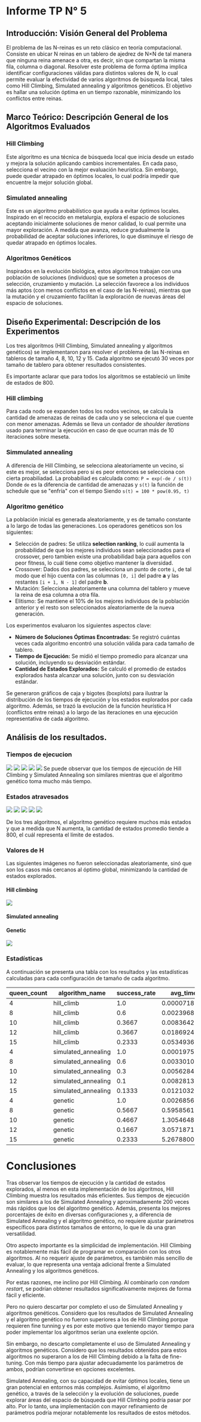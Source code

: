 # Informe TP N° 5

## Introducción: Visión General del Problema

El problema de las N-reinas es un reto clásico en teoría computacional. Consiste en ubicar N reinas en un tablero de ajedrez de N×N de tal manera que ninguna reina amenace a otra, es decir, sin que compartan la misma fila, columna o diagonal. Resolver este problema de forma óptima implica identificar configuraciones válidas para distintos valores de N, lo cual permite evaluar la efectividad de varios algoritmos de búsqueda local, tales como Hill Climbing, Simulated annealing y algoritmos genéticos. El objetivo es hallar una solución óptima en un tiempo razonable, minimizando los conflictos entre reinas.

## Marco Teórico: Descripción General de los Algoritmos Evaluados

### Hill Climbing

Este algoritmo es una técnica de búsqueda local que inicia desde un estado y mejora la solución aplicando cambios incrementales. En cada paso, selecciona el vecino con la mejor evaluación heurística. Sin embargo, puede quedar atrapado en óptimos locales, lo cual podría impedir que encuentre la mejor solución global.

### Simulated annealing

Este es un algoritmo probabilístico que ayuda a evitar óptimos locales. Inspirado en el recocido en metalurgia, explora el espacio de soluciones aceptando inicialmente soluciones de menor calidad, lo cual permite una mayor exploración. A medida que avanza, reduce gradualmente la probabilidad de aceptar soluciones inferiores, lo que disminuye el riesgo de quedar atrapado en óptimos locales.

### Algoritmos Genéticos

Inspirados en la evolución biológica, estos algoritmos trabajan con una población de soluciones (individuos) que se someten a procesos de selección, cruzamiento y mutación. La selección favorece a los individuos más aptos (con menos conflictos en el caso de las N-reinas), mientras que la mutación y el cruzamiento facilitan la exploración de nuevas áreas del espacio de soluciones.

## Diseño Experimental: Descripción de los Experimentos

Los tres algoritmos (Hill Climbing, Simulated annealing y algoritmos genéticos) se implementaron para resolver el problema de las N-reinas en tableros de tamaño 4, 8, 10, 12 y 15. Cada algoritmo se ejecutó 30 veces por tamaño de tablero para obtener resultados consistentes.

Es importante aclarar que para todos los algoritmos se estableció un límite de estados de 800.

### Hill climbing

Para cada nodo se expanden todos los nodos vecinos, se calcula la cantidad de amenazas de reinas de cada uno y se selecciona el que cuente con menor amenazas.
Además se lleva un contador de _shoulder iterations_ usado para terminar la ejecución en caso de que ocurran más de 10 iteraciones sobre meseta.

### Simmulated annealing

A diferencia de Hill Climbing, se selecciona aleatoriamente un vecino, si este es mejor, se selecciona pero si es peor entonces se selecciona con cierta proabiliadad.
La probabiliad es calculada como:
`P = exp(-de / s(t))`
Donde `de` es la diferencia de cantidad de amenazas y `s(t)` la función de schedule que se "enfría" con el tiempo
Siendo `s(t) = 100 * pow(0.95, t)`

### Algoritmo genético

La población inicial es generada aleatoriamente, y es de tamaño constante a lo largo de todas las generaciones.
Los operadores genéticos son los siguientes:

- Selección de padres: Se utiliza **selection ranking**, lo cuál aumenta la probabilidad de que los mejores individuos sean seleccionados para el crossover, pero tambíen existe una probabilidad baja para aquellos con peor fitness, lo cuál tiene como objetivo mantener la diversidad.
- Crossover: Dados dos padres, se selecciona un punto de corte `i`, de tal modo que el hijo cuenta con las columnas `[0, i]` del padre **a** y las restantes `[i + 1, N - 1]` del padre **b**.
- Mutación: Selecciona aleatoriamente una columna del tablero y mueve la reina de esa columna a otra fila.
- Elitismo: Se mantiene el 10% de los mejores individuos de la población anterior y el resto son seleccionados aleatoriamente de la nueva generación.

Los experimentos evaluaron los siguientes aspectos clave:

- **Número de Soluciones Óptimas Encontradas:** Se registró cuántas veces cada algoritmo encontró una solución válida para cada tamaño de tablero.
- **Tiempo de Ejecución:** Se midió el tiempo promedio para alcanzar una solución, incluyendo su desviación estándar.
- **Cantidad de Estados Explorados:** Se calculó el promedio de estados explorados hasta alcanzar una solución, junto con su desviación estándar.

Se generaron gráficos de caja y bigotes (boxplots) para ilustrar la distribución de los tiempos de ejecución y los estados explorados por cada algoritmo. Además, se trazó la evolución de la función heurística H (conflictos entre reinas) a lo largo de las iteraciones en una ejecución representativa de cada algoritmo.

## Análisis de los resultados.

### Tiempos de ejecucion

![](images/execution_time/box&whiskers_queen_count=4.png)
![](images/execution_time/box&whiskers_queen_count=8.png)
![](images/execution_time/box&whiskers_queen_count=10.png)
![](images/execution_time/box&whiskers_queen_count=12.png)
![](images/execution_time/box&whiskers_queen_count=15.png)
Se puede observar que los tiempos de ejecución de Hill Climbing y Simulated Annealing son similares mientras que el algoritmo genético toma mucho más tiempo.

### Estados atravesados

![](images/traversed_states/box&whiskers_queen_count=4.png)
![](images/traversed_states/box&whiskers_queen_count=8.png)
![](images/traversed_states/box&whiskers_queen_count=10.png)
![](images/traversed_states/box&whiskers_queen_count=12.png)
![](images/traversed_states/box&whiskers_queen_count=15.png)

De los tres algoritmos, el algoritmo genético requiere muchos más estados y que a medida que N aumenta, la cantidad de estados promedio tiende a 800, el cuál representa el límite de estados.

### Valores de H

Las siguientes imágenes no fueron seleccionadas aleatoriamente, sinó que son los casos más cercanos al óptimo global, minimizando la cantidad de estados explorados.

#### Hill climbing

![](images/h_values/hill_climb/queen_count=12.png)

#### Simulated annealing

[](images/h_values/simulated_annealing/queen_count=12.png)

#### Genetic

![](images/h_values/genetic/queen_count=12.png)

### Estadísticas

A continuación se presenta una tabla con los resultados y las estadísticas calculadas para cada configuración de tamaño de cada algoritmo.

| queen_count | algorithm_name      | success_rate | avg_time     | time_standard_deviation | avg_states | states_standard_deviation |
| ----------- | ------------------- | ------------ | ------------ | ----------------------- | ---------- | ------------------------- |
| 4           | hill_climb          | 1.0          | 0.0000718514 | 0.0000189931            | 4.0        | 0.8305                    |
| 8           | hill_climb          | 0.6          | 0.0023968856 | 0.0011271348            | 9.9667     | 3.9259                    |
| 10          | hill_climb          | 0.3667       | 0.0083642642 | 0.002497071             | 13.9333    | 3.6571                    |
| 12          | hill_climb          | 0.3667       | 0.0186924855 | 0.0054505591            | 15.2667    | 4.1683                    |
| 15          | hill_climb          | 0.2333       | 0.0534936746 | 0.0124655618            | 18.1       | 3.9071                    |
| 4           | simulated_annealing | 1.0          | 0.0001975775 | 0.0001019263            | 61.9333    | 25.6649                   |
| 8           | simulated_annealing | 0.6          | 0.0033010801 | 0.0013861913            | 121.1333   | 20.2088                   |
| 10          | simulated_annealing | 0.3          | 0.0056284666 | 0.001671347             | 124.8667   | 17.2362                   |
| 12          | simulated_annealing | 0.1          | 0.0082813899 | 0.0014957479            | 127.7      | 16.3563                   |
| 15          | simulated_annealing | 0.1333       | 0.0121032079 | 0.001024364             | 132.2667   | 15.8178                   |
| 4           | genetic             | 1.0          | 0.0026856581 | 0.0002091300            | 1.3667     | 0.4901                    |
| 8           | genetic             | 0.5667       | 0.5958561977 | 0.6058272087            | 370.4333   | 385.5272                  |
| 10          | genetic             | 0.4667       | 1.3054648797 | 1.0605667327            | 466.5333   | 383.5408                  |
| 12          | genetic             | 0.1667       | 3.0571871281 | 1.1273762866            | 691.1333   | 258.8646                  |
| 15          | genetic             | 0.2333       | 5.2678800027 | 2.4333495843            | 642.3333   | 301.5103                  |

# Conclusiones

Tras observar los tiempos de ejecución y la cantidad de estados explorados, al menos en esta implementación de los algoritmos, Hill Climbing muestra los resultados más eficientes. Sus tiempos de ejecución son similares a los de Simulated Annealing y aproximadamente 200 veces más rápidos que los del algoritmo genético. Además, presenta los mejores porcentajes de éxito en diversas configuraciones y, a diferencia de Simulated Annealing y el algoritmo genético, no requiere ajustar parámetros específicos para distintos tamaños de entorno, lo que le da una gran versatilidad.

Otro aspecto importante es la simplicidad de implementación. Hill Climbing es notablemente más fácil de programar en comparación con los otros algoritmos. Al no requerir ajuste de parámetros, es también más sencillo de evaluar, lo que representa una ventaja adicional frente a Simulated Annealing y los algoritmos genéticos.

Por estas razones, me inclino por Hill Climbing. Al combinarlo con _random restart_, se podrían obtener resultados significativamente mejores de forma fácil y eficiente.

Pero no quiero descartar por completo el uso de Simulated Annealing y algoritmos genéticos. Considero que los resultados de Simulated Annealing y el algoritmo genético no fueron superiores a los de Hill Climbing porque requieren fine tunning y es por este motivo que teniendo mayor tiempo para poder implementar los algoritmos serían una exelente opción.

Sin embargo, no descarto completamente el uso de Simulated Annealing y algoritmos genéticos. Considero que los resultados obtenidos para estos algoritmos no superaron a los de Hill Climbing debido a la falta de fine-tuning. Con más tiempo para ajustar adecuadamente los parámetros de ambos, podrían convertirse en opciones excelentes.

Simulated Annealing, con su capacidad de evitar óptimos locales, tiene un gran potencial en entornos más complejos. Asimismo, el algoritmo genético, a través de la selección y la evolución de soluciones, puede explorar áreas del espacio de búsqueda que Hill Climbing podría pasar por alto. Por lo tanto, una implementación con mayor refinamiento de parámetros podría mejorar notablemente los resultados de estos métodos.
